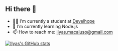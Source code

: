 ## Hi there 👋

<!--
**IlyasMacaluso/IlyasMacaluso** is a ✨ _special_ ✨ repository because its `README.md` (this file) appears on your GitHub profile.
-->

- 🧑‍🎓 I’m currently a student at [Develhope](https://www.develhope.co/?utm_source=cpc&utm_medium=google&utm_campaign=12484029733&utm_content=122479314607&utm_term=develhope&gad_source=1)
- 🌱 I’m currently learning Node.js
- 📫 How to reach me: ilyas.macaluso@gmail.com

[![Ilyas's GitHub stats](https://github-readme-stats.vercel.app/api?username=IlyasMacaluso)](https://github.com/anuraghazra/github-readme-stats)


